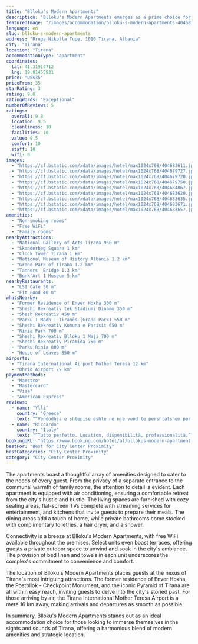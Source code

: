 ```yaml
---
title: "Blloku's Modern Apartments"
description: "Blloku's Modern Apartments emerges as a prime choice for travelers seeking a blend of comfort and convenience in the heart of Tirana."
featuredImage: "/images/accommodation/blloku-s-modern-apartments-404683611.jpg"
language: en
slug: blloku-s-modern-apartments
address: "Rruga Nikolla Tupe, 1010 Tirana, Albania"
city: "Tirana"
location: "Tirana"
accommodationType: "apartment"
coordinates:
  lat: 41.31914712
  lng: 19.81455931
price: "US$35"
priceFrom: 35
starRating: 3
rating: 9.8
ratingWords: "Exceptional"
numberOfReviews: 5
ratings:
  overall: 9.8
  location: 9.5
  cleanliness: 10
  facilities: 10
  value: 9.5
  comfort: 10
  staff: 10
  wifi: 0
images:
  - "https://cf.bstatic.com/xdata/images/hotel/max1024x768/404683611.jpg?k=c73468fbe53b33efb13b6ff8303c068f3af1a2806b1803e50d65339575435677&o=&hp=1"
  - "https://cf.bstatic.com/xdata/images/hotel/max1024x768/404679727.jpg?k=692252bbcc59db83801a944a1468912a168ef5c189338dc484275b56393dcaaf&o=&hp=1"
  - "https://cf.bstatic.com/xdata/images/hotel/max1024x768/404679720.jpg?k=d02b68c9e57e602afe898159504f7aba9712a9cda8e9f2ff8a95d402b50fce99&o=&hp=1"
  - "https://cf.bstatic.com/xdata/images/hotel/max1024x768/404679750.jpg?k=4acb0a8cb94942684f5c8f4a00db5e76791ed2fc8bfc06bf17c9990b42c54ea4&o=&hp=1"
  - "https://cf.bstatic.com/xdata/images/hotel/max1024x768/404684067.jpg?k=64683f2effe019a768e58b74aed56c6990c8ac773208a2a6a1450ce1d043a23b&o=&hp=1"
  - "https://cf.bstatic.com/xdata/images/hotel/max1024x768/404683620.jpg?k=6be35ae29640c18774c3b8a63cda813cd442c4b415b95f56015e7bd4cc61be35&o=&hp=1"
  - "https://cf.bstatic.com/xdata/images/hotel/max1024x768/404683635.jpg?k=8892d4fd9a262650a462ba55a2a5c7667156e38f85203ce453718140cf6484b3&o=&hp=1"
  - "https://cf.bstatic.com/xdata/images/hotel/max1024x768/404683671.jpg?k=41d3236c0d9b78feb3740b126945d6bb9503f8e3651d8db22466fcb0e7c0f1f8&o=&hp=1"
  - "https://cf.bstatic.com/xdata/images/hotel/max1024x768/404683657.jpg?k=4cacd4a1c87826dd1e2807e76e5b8d979638584539e357030d1256559a348d44&o=&hp=1"
amenities:
  - "Non-smoking rooms"
  - "Free WiFi"
  - "Family rooms"
nearbyAttractions:
  - "National Gallery of Arts Tirana 950 m"
  - "Skanderbeg Square 1 km"
  - "Clock Tower Tirana 1 km"
  - "National Museum of History Albania 1.2 km"
  - "Grand Park of Tirana 1.2 km"
  - "Tanners' Bridge 1.3 km"
  - "Bunk'Art 1 Museum 5 km"
nearbyRestaurants:
  - "LSI Cafe 30 m"
  - "Fit Food 40 m"
whatsNearby:
  - "Former Residence of Enver Hoxha 300 m"
  - "Sheshi Rekreativ tek Stadiumi Dinamo 350 m"
  - "Shesh Rekreativ 450 m"
  - "Parku I Madh I Tiranës (Grand Park) 550 m"
  - "Sheshi Rekreativ Komuna e Parisit 650 m"
  - "Rinia Park 700 m"
  - "Sheshi Rekreativ Blloku 1 Maji 700 m"
  - "Sheshi Rekreativ Piramida 750 m"
  - "Parku Rinia 800 m"
  - "House of Leaves 850 m"
airports:
  - "Tirana International Airport Mother Teresa 12 km"
  - "Ohrid Airport 79 km"
paymentMethods:
  - "Maestro"
  - "Mastercard"
  - "Visa"
  - "American Express"
reviews:
  - name: "Ylli"
    country: "Greece"
    text: "“Vendodhja e shtepise eshte ne nje vend te pershtatshem per nje vizitor ,afron shetitje ne kembe ne te gjithe Tiranen,liqeni,kalaja,bulevardet qendrore te gjitha mund ti shetisesh ne kembe,ka lokale shume cilesore rreth e qark ndac per te ngrene...”"
  - name: "Riccardo"
    country: "Italy"
    text: "“Tutto perfetto. Location, disponibilità, professionalità.”"
bookingURL: "https://www.booking.com/hotel/al/bllokus-modern-apartment-01.en-gb.html?aid=8035640"
bestFor: "Best for City Center Proximity"
bestCategories: "City Center Proximity"
category: "City Center Proximity"
---
```


The apartments boast a thoughtful array of amenities designed to cater to the needs of every guest. From the privacy of a separate entrance to the communal warmth of family rooms, the attention to detail is evident. Each apartment is equipped with air conditioning, ensuring a comfortable retreat from the city's hustle and bustle. The living spaces are furnished with cozy seating areas, flat-screen TVs complete with streaming services for entertainment, and kitchens that invite guests to prepare their meals. The dining areas add a touch of home, while private bathrooms come stocked with complimentary toiletries, a hair dryer, and a shower.

Connectivity is a breeze at Blloku's Modern Apartments, with free WiFi available throughout the premises. Select units even boast terraces, offering guests a private outdoor space to unwind and soak in the city's ambiance. The provision of bed linen and towels in each unit underscores the complex's commitment to convenience and comfort.

The location of Blloku's Modern Apartments places guests at the nexus of Tirana's most intriguing attractions. The former residence of Enver Hoxha, the Postbllok - Checkpoint Monument, and the iconic Pyramid of Tirana are all within easy reach, inviting guests to delve into the city's storied past. For those arriving by air, the Tirana International Mother Teresa Airport is a mere 16 km away, making arrivals and departures as smooth as possible.

In summary, Blloku's Modern Apartments stands out as an ideal accommodation choice for those looking to immerse themselves in the sights and sounds of Tirana, offering a harmonious blend of modern amenities and strategic location.